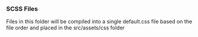 ### SCSS Files
Files in this folder will be compiled into a single default.css file based on the file order
and placed in the src/assets/css folder

